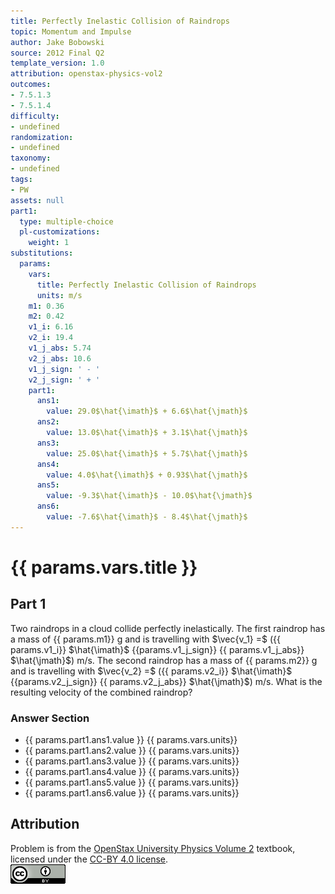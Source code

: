 ```yaml
---
title: Perfectly Inelastic Collision of Raindrops
topic: Momentum and Impulse
author: Jake Bobowski
source: 2012 Final Q2
template_version: 1.0
attribution: openstax-physics-vol2
outcomes:
- 7.5.1.3
- 7.5.1.4
difficulty:
- undefined
randomization:
- undefined
taxonomy:
- undefined
tags:
- PW
assets: null
part1:
  type: multiple-choice
  pl-customizations:
    weight: 1
substitutions:
  params:
    vars:
      title: Perfectly Inelastic Collision of Raindrops
      units: m/s
    m1: 0.36
    m2: 0.42
    v1_i: 6.16
    v2_i: 19.4
    v1_j_abs: 5.74
    v2_j_abs: 10.6
    v1_j_sign: ' - '
    v2_j_sign: ' + '
    part1:
      ans1:
        value: 29.0$\hat{\imath}$ + 6.6$\hat{\jmath}$
      ans2:
        value: 13.0$\hat{\imath}$ + 3.1$\hat{\jmath}$
      ans3:
        value: 25.0$\hat{\imath}$ + 5.7$\hat{\jmath}$
      ans4:
        value: 4.0$\hat{\imath}$ + 0.93$\hat{\jmath}$
      ans5:
        value: -9.3$\hat{\imath}$ - 10.0$\hat{\jmath}$
      ans6:
        value: -7.6$\hat{\imath}$ - 8.4$\hat{\jmath}$
---
```

# {{ params.vars.title }}
## Part 1

Two raindrops in a cloud collide perfectly inelastically. The first raindrop has a mass of {{ params.m1}} g and is travelling with $\vec{v_1} =$ ({{ params.v1_i}} $\hat{\imath}$ {{params.v1_j_sign}} {{ params.v1_j_abs}} $\hat{\jmath}$) m/s. The second raindrop has a mass of {{ params.m2}} g and is travelling with $\vec{v_2} =$ ({{ params.v2_i}} $\hat{\imath}$ {{params.v2_j_sign}} {{ params.v2_j_abs}} $\hat{\jmath}$) m/s. What is the resulting velocity of the combined raindrop?

### Answer Section

- {{ params.part1.ans1.value }} {{ params.vars.units}}
- {{ params.part1.ans2.value }} {{ params.vars.units}}
- {{ params.part1.ans3.value }} {{ params.vars.units}}
- {{ params.part1.ans4.value }} {{ params.vars.units}}
- {{ params.part1.ans5.value }} {{ params.vars.units}}
- {{ params.part1.ans6.value }} {{ params.vars.units}}

## Attribution

Problem is from the [OpenStax University Physics Volume 2](https://openstax.org/details/books/university-physics-volume-2) textbook, licensed under the [CC-BY 4.0 license](https://creativecommons.org/licenses/by/4.0/).<br>![Image representing the Creative Commons 4.0 BY license.](https://raw.githubusercontent.com/firasm/bits/master/by.png)